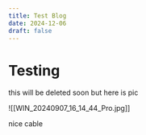 ```yaml
---
title: Test Blog
date: 2024-12-06
draft: false
---
```


# Testing
this will be deleted soon but here is pic

![[WIN_20240907_16_14_44_Pro.jpg]]

nice cable 